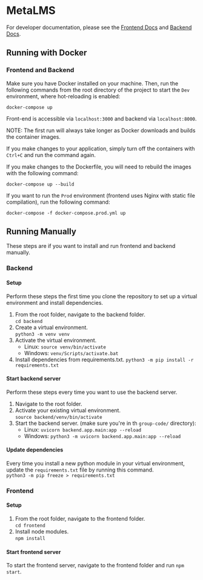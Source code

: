 # MetaLMS
For developer documentation, please see the [Frontend Docs](./documentation/FRONTEND-DOCS.md) and [Backend Docs](./documentation/BACKEND-DOCS.md).

## Running with Docker
### Frontend and Backend
Make sure you have Docker installed on your machine. Then, run the following commands from the root directory of the project to start the `Dev` environment, where hot-reloading is enabled:

```
docker-compose up
```

Front-end is accessible via `localhost:3000` and backend via `localhost:8000`.

NOTE: The first run will always take longer as Docker downloads and builds the container images.

If you make changes to your application, simply turn off the containers with `Ctrl+C` and run the command again.

If you make changes to the Dockerfile, you will need to rebuild the images with the following command:

```
docker-compose up --build
```

If you want to run the `Prod` environment (frontend uses Nginx with static file compilation), run the following command:

```
docker-compose -f docker-compose.prod.yml up
```

## Running Manually
These steps are if you want to install and run frontend and backend manually.

### Backend

#### Setup

Perform these steps the first time you clone the repository to set up a virtual environment and install dependencies.

1. From the root folder, navigate to the backend folder.  
   `cd backend`
2. Create a virtual environment.  
   `python3 -m venv venv`
3. Activate the virtual environment.  
   - Linux: `source venv/bin/activate`
   - Windows: `venv/Scripts/activate.bat`
4. Install dependencies from requirements.txt.
   `python3 -m pip install -r requirements.txt`

#### Start backend server

Perform these steps every time you want to use the backend server.

1. Navigate to the root folder.
2. Activate your existing virtual environment.  
   `source backend/venv/bin/activate`
3. Start the backend server. (make sure you're in th `group-code/` directory):
   - Linux: `uvicorn backend.app.main:app --reload`
   - Windows: `python3 -m uvicorn backend.app.main:app --reload`

#### Update dependencies

Every time you install a new python module in your virtual environment, update the `requirements.txt` file by running this command.  
`python3 -m pip freeze > requirements.txt`

### Frontend

#### Setup

1. From the root folder, navigate to the frontend folder.  
   `cd frontend`
2. Install node modules.  
   `npm install`

#### Start frontend server

To start the frontend server, navigate to the frontend folder and run `npm start`.